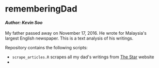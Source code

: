 # rememberingDad
#### *Author: Kevin Soo*

My father passed away on November 17, 2016. He wrote for Malaysia's largest English newspaper. This is a text analysis of his writings.

Repository contains the following scripts:
* `scrape_articles.R` scrapes all my dad's writings from [The Star](http://www.thestar.com.my/authors/?q=%22Soo+Ewe+Jin%22) website
*
